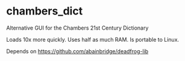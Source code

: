 # chambers_dict
Alternative GUI for the Chambers 21st Century Dictionary

Loads 10x more quickly. Uses half as much RAM. Is portable to Linux.

Depends on https://github.com/abainbridge/deadfrog-lib
